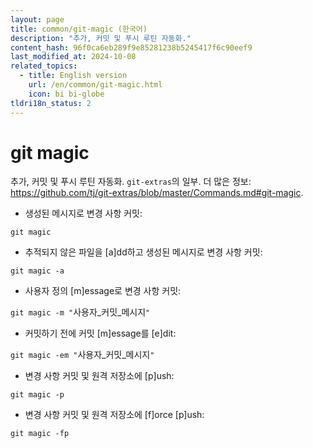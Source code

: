 ```yaml
---
layout: page
title: common/git-magic (한국어)
description: "추가, 커밋 및 푸시 루틴 자동화."
content_hash: 96f0ca6eb289f9e85281238b5245417f6c90eef9
last_modified_at: 2024-10-08
related_topics:
  - title: English version
    url: /en/common/git-magic.html
    icon: bi bi-globe
tldri18n_status: 2
---
```

# git magic

추가, 커밋 및 푸시 루틴 자동화.
`git-extras`의 일부.
더 많은 정보: <https://github.com/tj/git-extras/blob/master/Commands.md#git-magic>.

- 생성된 메시지로 변경 사항 커밋:

`git magic`

- 추적되지 않은 파일을 [a]dd하고 생성된 메시지로 변경 사항 커밋:

`git magic -a`

- 사용자 정의 [m]essage로 변경 사항 커밋:

`git magic -m "`<span class="tldr-var badge badge-pill bg-dark-lm bg-white-dm text-white-lm text-dark-dm font-weight-bold">사용자_커밋_메시지</span>`"`

- 커밋하기 전에 커밋 [m]essage를 [e]dit:

`git magic -em "`<span class="tldr-var badge badge-pill bg-dark-lm bg-white-dm text-white-lm text-dark-dm font-weight-bold">사용자_커밋_메시지</span>`"`

- 변경 사항 커밋 및 원격 저장소에 [p]ush:

`git magic -p`

- 변경 사항 커밋 및 원격 저장소에 [f]orce [p]ush:

`git magic -fp`

